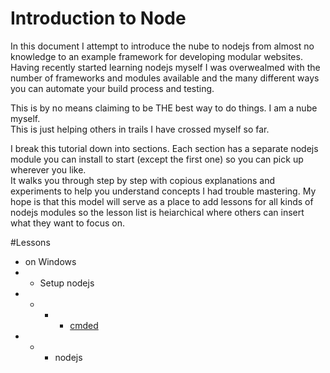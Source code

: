 # Introduction to Node
In this document I attempt to introduce the nube to nodejs from almost no knowledge 
to an example framework for developing modular websites.  Having recently started 
learning nodejs myself I was overwealmed with the number of frameworks and modules 
available and the many different ways you can automate your build process and testing.

This is by no means claiming to be THE best way to do things.  I am a nube myself.  
This is just helping others in trails I have crossed myself so far.

I break this tutorial down into sections.  Each section has a separate nodejs module 
you can install to start (except the first one) so you can pick up wherever you like.  
It walks you through step by step with copious explanations and experiments to help you 
understand concepts I had trouble mastering.  My hope is that this model will serve as a 
place to add lessons for all kinds of nodejs modules so the lesson list is heiarchical 
where others can insert what they want to focus on.

#Lessons
 - on Windows
 - - Setup nodejs
 - - - * [cmded]
 - - - nodejs

[//]: #  (link map)

[cmded]: http://conemu.github.io/
